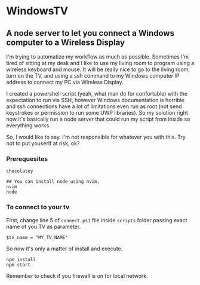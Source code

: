 # WindowsTV 
## A node server to let you connect a Windows computer to a Wireless Display 

I'm trying to automatize my workflow as much as possible. Sometimes I'm tired of sitting at my desk and I like to use my living room to program using a wireless keyboard and mouse. It will be really nice to go to the living room, turn on the TV, and using a ssh command to my Windows computer IP address to connect my PC via Wireless Display.

I created a powershell script (yeah, what man do for confortable) with the expectation to run via SSH, however Windows documentation is horrible and ssh connections have a lot of limitations even run as root (not send keystrokes or permission to run some UWP libraries). So my solution right now it's basically run a node server that could run my script from inside so everything works.  

So, I would like to say. I'm not responsible for whatever you with this. Try not to put youserlf at risk, ok?

### Prerequesites

```{bash}
chocolatey

## You can install node using nvim.
nvim
node
```

### To connect to your tv

First, change line 5 of `connect.ps1` file inside `scripts` folder passing exact name of you TV as parameter.

```
$tv_name = "MY_TV_NAME"
```

So now it's only a matter of install and execute.

```
npm install
npm start
```

Remember to check if you firewall is on for local network.
